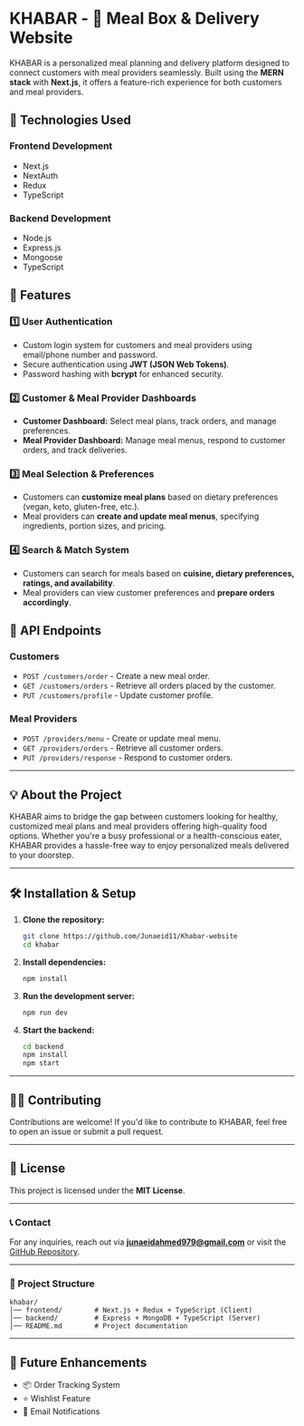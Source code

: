 # KHABAR - 🍝 Meal Box & Delivery Website

KHABAR is a personalized meal planning and delivery platform designed to connect customers with meal providers seamlessly. Built using the **MERN stack** with **Next.js**, it offers a feature-rich experience for both customers and meal providers.

## 🚀 Technologies Used

### **Frontend Development**
- Next.js
- NextAuth
- Redux
- TypeScript

### **Backend Development**
- Node.js
- Express.js
- Mongoose
- TypeScript

## 🔑 Features

### 1️⃣ User Authentication
- Custom login system for customers and meal providers using email/phone number and password.
- Secure authentication using **JWT (JSON Web Tokens)**.
- Password hashing with **bcrypt** for enhanced security.

### 2️⃣ Customer & Meal Provider Dashboards
- **Customer Dashboard:** Select meal plans, track orders, and manage preferences.
- **Meal Provider Dashboard:** Manage meal menus, respond to customer orders, and track deliveries.

### 3️⃣ Meal Selection & Preferences
- Customers can **customize meal plans** based on dietary preferences (vegan, keto, gluten-free, etc.).
- Meal providers can **create and update meal menus**, specifying ingredients, portion sizes, and pricing.

### 4️⃣ Search & Match System
- Customers can search for meals based on **cuisine, dietary preferences, ratings, and availability**.
- Meal providers can view customer preferences and **prepare orders accordingly**.

## 📡 API Endpoints

### **Customers**
- `POST /customers/order` - Create a new meal order.
- `GET /customers/orders` - Retrieve all orders placed by the customer.
- `PUT /customers/profile` - Update customer profile.

### **Meal Providers**
- `POST /providers/menu` - Create or update meal menu.
- `GET /providers/orders` - Retrieve all customer orders.
- `PUT /providers/response` - Respond to customer orders.

---

## 💡 About the Project
KHABAR aims to bridge the gap between customers looking for healthy, customized meal plans and meal providers offering high-quality food options. Whether you're a busy professional or a health-conscious eater, KHABAR provides a hassle-free way to enjoy personalized meals delivered to your doorstep.

---

## 🛠️ Installation & Setup

1. **Clone the repository:**
   ```bash
   git clone https://github.com/Junaeid11/Khabar-website
   cd khabar
   ```

2. **Install dependencies:**
   ```bash
   npm install
   ```

3. **Run the development server:**
   ```bash
   npm run dev
   ```

4. **Start the backend:**
   ```bash
   cd backend
   npm install
   npm start
   ```

---

## 👨‍💻 Contributing
Contributions are welcome! If you'd like to contribute to KHABAR, feel free to open an issue or submit a pull request.

---

## 📜 License
This project is licensed under the **MIT License**.

---

### 📞 Contact
For any inquiries, reach out via **junaeidahmed979@gmail.com** or visit the [GitHub Repository](https://github.com/Junaeid11/Khabar-website).

---

### 📂 Project Structure
```plaintext
khabar/
│── frontend/        # Next.js + Redux + TypeScript (Client)
│── backend/         # Express + MongoDB + TypeScript (Server)
│── README.md        # Project documentation
```

---

## 🚀 Future Enhancements
- 📦 Order Tracking System  
- ⭐ Wishlist Feature  
- 📧 Email Notifications

